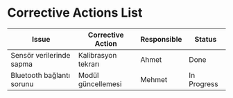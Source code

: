 # Corrective Actions List

| Issue                       | Corrective Action         | Responsible | Status  |
|------------------------------|----------------------------|-------------|---------|
| Sensör verilerinde sapma     | Kalibrasyon tekrarı        | Ahmet       | Done    |
| Bluetooth bağlantı sorunu    | Modül güncellemesi         | Mehmet      | In Progress |
